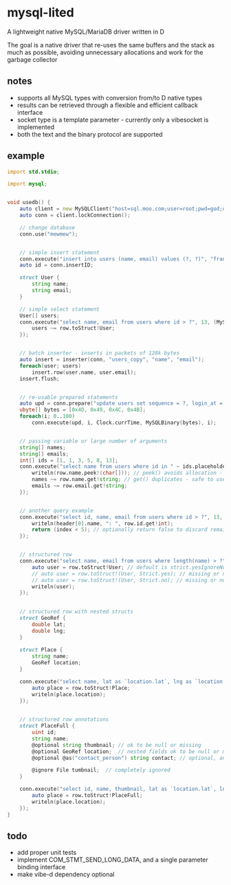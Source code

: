 # mysql-lited
A lightweight native MySQL/MariaDB driver written in D

The goal is a native driver that re-uses the same buffers and the stack as much as possible,
avoiding unnecessary allocations and work for the garbage collector


## notes
- supports all MySQL types with conversion from/to D native types
- results can be  retrieved through a flexible and efficient callback interface
- socket type is a template parameter - currently only a vibesocket is implemented
- both the text and the binary protocol are supported


## example
```d
import std.stdio;

import mysql;


void usedb() {
	auto client = new MySQLClient("host=sql.moo.com;user=root;pwd=god;db=mew");
	auto conn = client.lockConnection();

	// change database
	conn.use("mewmew");


	// simple insert statement
	conn.execute("insert into users (name, email) values (?, ?)", "frank", "thetank@cowabanga.com");
	auto id = conn.insertID;

	struct User {
		string name;
		string email;
	}

	// simple select statement
	User[] users;
	conn.execute("select name, email from users where id > ?", 13, (MySQLRow row) {
		users ~= row.toStruct!User;
	});


	// batch inserter - inserts in packets of 128k bytes
	auto insert = inserter(conn, "users_copy", "name", "email");
	foreach(user; users)
		insert.row(user.name, user.email);
	insert.flush;


	// re-usable prepared statements
	auto upd = conn.prepare("update users set sequence = ?, login_at = ?, secret = ? where id = ?");
	ubyte[] bytes = [0x4D, 0x49, 0x4C, 0x4B];
	foreach(i; 0..100)
		conn.execute(upd, i, Clock.currTime, MySQLBinary(bytes), i);


	// passing variable or large number of arguments
	string[] names;
	string[] emails;
	int[] ids = [1, 1, 3, 5, 8, 13];
	conn.execute("select name from users where id in " ~ ids.placeholders, ids, (MySQLRow row) {
		writeln(row.name.peek!(char[])); // peek() avoids allocation - cannot use result outside delegate
		names ~= row.name.get!string; // get() duplicates - safe to use result outside delegate
		emails ~= row.email.get!string;
	});


	// another query example
	conn.execute("select id, name, email from users where id > ?", 13, (size_t index /*optional*/, MySQLHeader header /*optional*/, MySQLRow row) {
		writeln(header[0].name, ": ", row.id.get!int);
		return (index < 5); // optionally return false to discard remaining results
	});


	// structured row
	conn.execute("select name, email from users where length(name) > ?", 5, (MySQLRow row) {
		auto user = row.toStruct!User; // default is strict.yesIgnoreNull - a missing field in the row will throw
		// auto user = row.toStruct!(User, Strict.yes); // missing or null will throw
		// auto user = row.toStruct!(User, Strict.no); // missing or null will just be ignored
		writeln(user);
	});
	

	// structured row with nested structs
	struct GeoRef {
		double lat;
		double lng;
	}
	
	struct Place {
		string name;
		GeoRef location;
	}

	conn.execute("select name, lat as `location.lat`, lng as `location.lng` from places", (MySQLRow row) {
		auto place = row.toStruct!Place;
		writeln(place.location);
	});

	
	// structured row annotations
	struct PlaceFull {
		uint id;
		string name;
		@optional string thumbnail;	// ok to be null or missing
		@optional GeoRef location;	// nested fields ok to be null or missing
		@optional @as("contact_person") string contact; // optional, and sourced from field contact_person instead

		@ignore File tumbnail;	// completely ignored
	}

	conn.execute("select id, name, thumbnail, lat as `location.lat`, lng as `location.lng`, contact_person from places", (MySQLRow row) {
		auto place = row.toStruct!PlaceFull;
		writeln(place.location);
	});
}
```

## todo
- add proper unit tests
- implement COM\_STMT\_SEND\_LONG\_DATA, and a single parameter binding interface
- make vibe-d dependency optional
